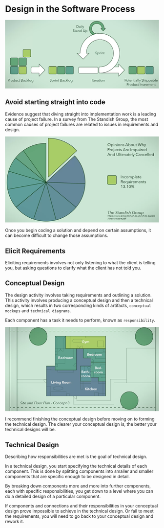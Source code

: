 # Design in the Software Process

![](/img/scrum.png)

## Avoid starting straight into code
Evidence suggest that diving straight into implementation work is a leading cause of project failure. In a survey from The Standish Group, the most common causes of project failures are related to issues in requirements and design.

![](/img/inc-req.png)

Once you begin coding a solution and depend on certain assumptions, it can become difficult to change those assumptions.

## Elicit Requirements
Eliciting requirements involves not only listening to what the client is telling you, but asking questions to clarify what the client has not told you.

## Conceptual Design
The design activity involves taking requirements and outlining a solution. This activity involves producing a conceptual design and then a technical design, which results in two corresponding kinds of artifacts, `conceptual mockups` and `technical diagrams`.

Each component has a task it needs to perform, known as `responsibility`.

![](/img/concept-des.png)

I recommend finishing the conceptual design before moving on to forming the technical design. The clearer your conceptual design is, the better your technical designs will be.

## Technical Design
Describing how responsibilities are met is the goal of technical design.

In a technical design, you start specifying the technical details of each component. This is done by splitting components into smaller and smaller components that are specific enough to be designed in detail. 


By breaking down components more and more into further components, each with specific responsibilities, you get down to a level where you can do a detailed design of a particular component.

If components and connections and their responsibilities in your conceptual design prove impossible to achieve in the technical design. Or fail to meet the requirements, you will need to go back to your conceptual design and rework it. 